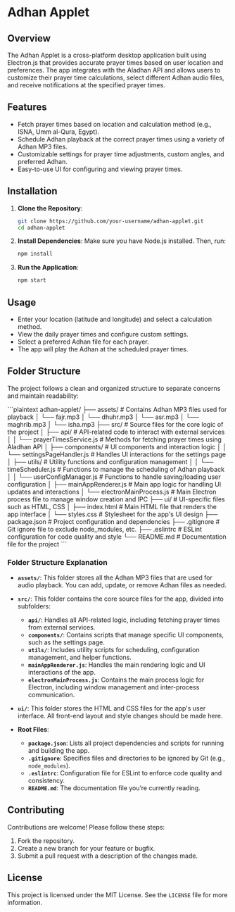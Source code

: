
# Adhan Applet

## Overview
The Adhan Applet is a cross-platform desktop application built using Electron.js that provides accurate prayer times based on user location and preferences. The app integrates with the Aladhan API and allows users to customize their prayer time calculations, select different Adhan audio files, and receive notifications at the specified prayer times.

## Features
- Fetch prayer times based on location and calculation method (e.g., ISNA, Umm al-Qura, Egypt).
- Schedule Adhan playback at the correct prayer times using a variety of Adhan MP3 files.
- Customizable settings for prayer time adjustments, custom angles, and preferred Adhan.
- Easy-to-use UI for configuring and viewing prayer times.

## Installation

1. **Clone the Repository**:
   ```bash
   git clone https://github.com/your-username/adhan-applet.git
   cd adhan-applet
   ```

2. **Install Dependencies**:
   Make sure you have Node.js installed. Then, run:
   ```bash
   npm install
   ```

3. **Run the Application**:
   ```bash
   npm start
   ```

## Usage
- Enter your location (latitude and longitude) and select a calculation method.
- View the daily prayer times and configure custom settings.
- Select a preferred Adhan file for each prayer.
- The app will play the Adhan at the scheduled prayer times.

## Folder Structure

The project follows a clean and organized structure to separate concerns and maintain readability:

\`\`\`plaintext
adhan-applet/
├── assets/                               # Contains Adhan MP3 files used for playback
│   └── fajr.mp3
│   └── dhuhr.mp3
│   └── asr.mp3
│   └── maghrib.mp3
│   └── isha.mp3
├── src/                                  # Source files for the core logic of the project
│   ├── api/                              # API-related code to interact with external services
│   │   └── prayerTimesService.js         # Methods for fetching prayer times using Aladhan API
│   ├── components/                       # UI components and interaction logic
│   │   └── settingsPageHandler.js        # Handles UI interactions for the settings page
│   ├── utils/                            # Utility functions and configuration management
│   │   └── timeScheduler.js              # Functions to manage the scheduling of Adhan playback
│   │   └── userConfigManager.js          # Functions to handle saving/loading user configuration
│   ├── mainAppRenderer.js                # Main app logic for handling UI updates and interactions
│   └── electronMainProcess.js            # Main Electron process file to manage window creation and IPC
├── ui/                                   # UI-specific files such as HTML, CSS
│   ├── index.html                        # Main HTML file that renders the app interface
│   └── styles.css                        # Stylesheet for the app's UI design
├── package.json                          # Project configuration and dependencies
├── .gitignore                            # Git ignore file to exclude node_modules, etc.
├── .eslintrc                             # ESLint configuration for code quality and style
└── README.md                             # Documentation file for the project
\`\`\`

### Folder Structure Explanation
- **`assets/`**: This folder stores all the Adhan MP3 files that are used for audio playback. You can add, update, or remove Adhan files as needed.

- **`src/`**: This folder contains the core source files for the app, divided into subfolders:
  - **`api/`**: Handles all API-related logic, including fetching prayer times from external services.
  - **`components/`**: Contains scripts that manage specific UI components, such as the settings page.
  - **`utils/`**: Includes utility scripts for scheduling, configuration management, and helper functions.
  - **`mainAppRenderer.js`**: Handles the main rendering logic and UI interactions of the app.
  - **`electronMainProcess.js`**: Contains the main process logic for Electron, including window management and inter-process communication.

- **`ui/`**: This folder stores the HTML and CSS files for the app's user interface. All front-end layout and style changes should be made here.

- **Root Files**:
  - **`package.json`**: Lists all project dependencies and scripts for running and building the app.
  - **`.gitignore`**: Specifies files and directories to be ignored by Git (e.g., `node_modules`).
  - **`.eslintrc`**: Configuration file for ESLint to enforce code quality and consistency.
  - **`README.md`**: The documentation file you’re currently reading.

## Contributing
Contributions are welcome! Please follow these steps:

1. Fork the repository.
2. Create a new branch for your feature or bugfix.
3. Submit a pull request with a description of the changes made.

## License
This project is licensed under the MIT License. See the `LICENSE` file for more information.
